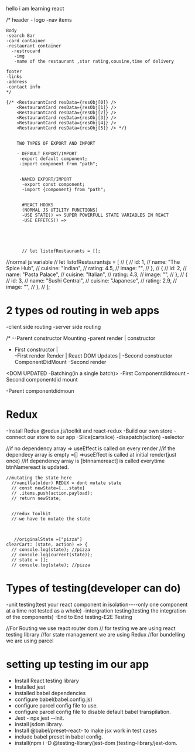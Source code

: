 hello i am learning react

/*
    header
    - logo
    -nav items

    Body
    -search Bar
    -card container
    -restaurant container
      -restrocard
       -img
       -name of the restaurant ,star rating,cousine,time of delivery

    footer
    -links
    -address
    -contact info
    */

    {/* <RestaurantCard resData={resObj[0]} />
        <RestaurantCard resData={resObj[1]} />
        <RestaurantCard resData={resObj[2]} />
        <RestaurantCard resData={resObj[3]} />
        <RestaurantCard resData={resObj[4]} />
        <RestaurantCard resData={resObj[5]} /> */}


        TWO TYPES OF EXPORT AND IMPORT

        - DEFAULT EXPORT/IMPORT
         -export default component;
         -import component from "path";


         -NAMED EXPORT/IMPORT
          -export const component;
          -import {component} from "path";


          #REACT HOOKS
          (NORMAL JS UTILITY FUNCTIONS)
          -USE STATE() => SUPER POWERFULL STATE VARIABLES IN REACT
          -USE EFFETCS() =>





          // let listofRestaurants = [];

  //normal js variable
  // let listofRestaurantsjs = [
  //   {
  //     id: 1,
  //     name: "The Spice Hub",
  //     cuisine: "Indian",
  //     rating: 4.5,
  //     image: "",
  //   },
  //   {
  //     id: 2,
  //     name: "Pasta Palace",
  //     cuisine: "Italian",
  //     rating: 4.3,
  //     image: "",
  //   },
  //   {
  //     id: 3,
  //     name: "Sushi Central",
  //     cuisine: "Japanese",
  //     rating: 2.9,
  //     image: "",
  //   },
  // ];

  # 2 types od routing in web apps
  -client side routing
  -server side routing





  /*
--Parent constructor                               Mounting
-parent render                                        |
                                                  constructor
  - First constructor                               |                       
  -First render                                   Render
                                                      |
                                                React DOM Updates
                                                      |
  -Second constructor                             ComponentDidMount
  -Second render


<DOM UPDATED -Batching(in a single batch)>
  -First Componentdidmount
  -Second componentdid mount

  
  -Parent componentdidmoun

  # Redux
  -Install Redux @redux.js/toolkit and react-redux
  -Build our own store
  -connect our store to our app
  -Slice(cartslice)
  -disapatch(action)
  -selector



  //if no dependency array => useEffect is called on every render
  //if the dependecy array is empty =[] =>useEffect is called at initial render(just once) 
  //if dependency array is [btnnamereact] is called everytime btnNamereact is updated.



    //mutating the state here
      //vanilla(older) REDUX = dont mutate state
      // const newState=[...state]
      // .items.push(action.payload);
      // return newState;


      //redux Toolkit
      //-we have to mutate the state



       //originalState =["pizza"]
    clearCart: (state, action) => {
      // console.log(state); //pizza
      // console.log(current(state));
      // state = [];
      // console.log(state); //pizza



# Types of testing(developer can do)

-unit testing(test your react component in isolation----only one component at a time not tested as a whole)
-intergration testing(testing the integration of the components)
-End to End testing-E2E Testing


//For Routing we use react router dom
// for testing we are using react testing library
//for state management we are using Redux
//for bundelling we are using parcel

# setting up testing im our app
- Install React testing library
- Installed jest
- installed babel dependencies
- configure babel(babel.config.js)
- configure parcel config file to use.
- configure parcel config file to disable default babel transpilation.
- Jest - npx jest --init.
- install jsdom library.
- Install @babel/preset-react- to make jsx work in test cases
- include babel preset in babel config.
- install(npm i -D @testing-library/jest-dom )testing-library/jest-dom.